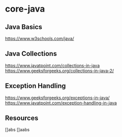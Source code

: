 # core-java

## Java Basics 
https://www.w3schools.com/java/

## Java Collections 
https://www.javatpoint.com/collections-in-java 
<br>
https://www.geeksforgeeks.org/collections-in-java-2/

## Exception Handling 
https://www.geeksforgeeks.org/exceptions-in-java/
<br>
https://www.javatpoint.com/exception-handling-in-java

## Resources

[]abs
  []aabs
